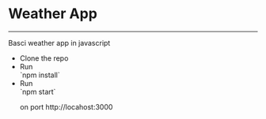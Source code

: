 # Weather App
________________________________

Basci weather app in javascript

<ul>
<li>Clone the repo</li>
<li>Run</li> `npm install`
<li>Run</li> `npm start`

on port http://locahost:3000
</ul>